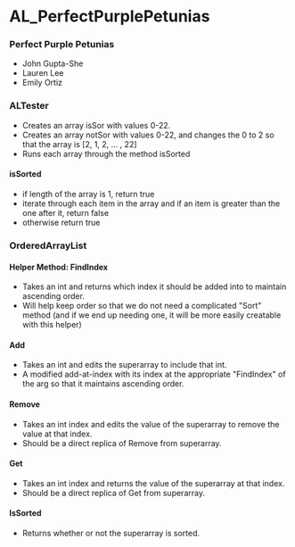 # AL_PerfectPurplePetunias

### Perfect Purple Petunias
* John Gupta-She
* Lauren Lee
* Emily Ortiz

### ALTester

* Creates an array isSor with values 0-22.
* Creates an array notSor with values 0-22, and changes the 0 to 2 so that the array is [2, 1, 2, ... , 22]
* Runs each array through the method isSorted

#### isSorted
* if length of the array is 1, return true
* iterate through each item in the array and if an item is greater than the one after it, return false
* otherwise return true


### OrderedArrayList

#### Helper Method: FindIndex

* Takes an int and returns which index it should be added into to maintain ascending order.
* Will help keep order so that we do not need a complicated "Sort" method (and if we end up needing one, it will be more easily creatable with this helper)

#### Add

* Takes an int and edits the superarray to include that int.
* A modified add-at-index with its index at the appropriate "FindIndex" of the arg so that it maintains ascending order.

#### Remove

* Takes an int index and edits the value of the superarray to remove the value at that index.
* Should be a direct replica of Remove from superarray.

#### Get

* Takes an int index and returns the value of the superarray at that index.
* Should be a direct replica of Get from superarray.

#### IsSorted

* Returns whether or not the superarray is sorted.
